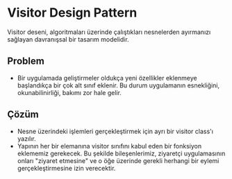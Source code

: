 # Visitor Design Pattern

Visitor deseni, algoritmaları üzerinde çalıştıkları nesnelerden ayırmanızı sağlayan davranışsal bir tasarım modelidir.

## Problem

- Bir uygulamada geliştirmeler oldukça yeni özellikler eklenmeye başlandıkça bir çok alt sınıf eklenir. Bu durum uygulamanın esnekliğini, okunabilinirliği, bakımı zor hale gelir.

## Çözüm

- Nesne üzerindeki işlemleri gerçekleştirmek için ayrı bir visitor class'ı yazılır.
- Yapının her bir elemanına visitor sınıfını kabul eden bir fonksiyon eklememiz gerekecek. Bu şekilde bileşenlerimiz, ziyaretçi uygulamasının onları "ziyaret etmesine" ve o öğe üzerinde gerekli herhangi bir eylemi gerçekleştirmesine izin verecektir.

